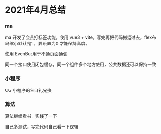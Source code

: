 # 2021年4月总结

### ma

ma 开发了会员打标签功能，使用 vue3 + vite，写完再把代码搬运过去，flex布局缩小默认是1 ，要设置为0 才能保持高度。

使用 EvenBus用于不通页面通信

同一个接口使用闭包缓存，同一个组件多个地方使用，公共数据还可以保持一致

### 小程序

CG 小程序的生日礼兑换

### 算法

算法继续看书，实践了一下

自己多测试，写完代码自己看一下逻辑
